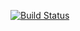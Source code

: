 [![Build Status](https://app.travis-ci.com/github/andersonmonte/walletAPI.svg?branch=master)](https://app.travis-ci.com/github/andersonmonte/walletAPI)